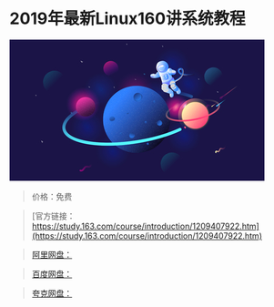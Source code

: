 # 2019年最新Linux160讲系统教程

![img](../../../assets/study163/free/e0037b59f63c442abe78822a55bad0c9.jpg)

> 价格：免费

> [官方链接：https://study.163.com/course/introduction/1209407922.htm](https://study.163.com/course/introduction/1209407922.htm)

> [阿里网盘：]()

> [百度网盘：]()

> [夸克网盘：]()
